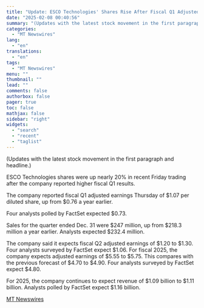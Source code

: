 ```yaml
---
title: "Update: ESCO Technologies' Shares Rise After Fiscal Q1 Adjusted Earnings, Sales Rise"
date: "2025-02-08 00:40:56"
summary: "(Updates with the latest stock movement in the first paragraph and headline.)ESCO Technologies shares were up nearly 20% in recent Friday trading after the company reported higher fiscal Q1 results. The company reported fiscal Q1 adjusted earnings Thursday of $1.07 per diluted share, up from $0.76 a year earlier. Four..."
categories:
  - "MT Newswires"
lang:
  - "en"
translations:
  - "en"
tags:
  - "MT Newswires"
menu: ""
thumbnail: ""
lead: ""
comments: false
authorbox: false
pager: true
toc: false
mathjax: false
sidebar: "right"
widgets:
  - "search"
  - "recent"
  - "taglist"
---
```


(Updates with the latest stock movement in the first paragraph and headline.)

ESCO Technologies shares were up nearly 20% in recent Friday trading after the company reported higher fiscal Q1 results.

The company reported fiscal Q1 adjusted earnings Thursday of $1.07 per diluted share, up from $0.76 a year earlier.

Four analysts polled by FactSet expected $0.73.

Sales for the quarter ended Dec. 31 were $247 million, up from $218.3 million a year earlier. Analysts expected $232.4 million.

The company said it expects fiscal Q2 adjusted earnings of $1.20 to $1.30. Four analysts surveyed by FactSet expect $1.06. For fiscal 2025, the company expects adjusted earnings of $5.55 to $5.75. This compares with the previous forecast of $4.70 to $4.90. Four analysts surveyed by FactSet expect $4.80.

For 2025, the company continues to expect revenue of $1.09 billion to $1.11 billion. Analysts polled by FactSet expect $1.16 billion.

[MT Newswires](https://www.tradingview.com/news/mtnewswires.com:20250207:A3312794:0/)
